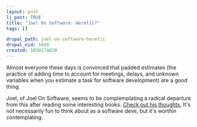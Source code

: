 ```yaml
--- 
layout: post
lj_post: TRUE
title: "Joel On Software: Heretic?"
tags: []

drupal_path: joel-on-software-heretic
drupal_nid: 1049
created: 1038274020
---
```

Almost everyone these days is convinced that padded estimates (the practice of adding time to account for meetings, delays, and unknown variables when you estimate a task for software development) are a good thing.

Joel, of Joel On Software, seems to be complemplating a radical departure from this after reading some interesting books. <a href="http://www.joelonsoftware.com/news/20021119.html" target="_blank">Check out his thoughts.</a> It's not necessarily fun to think about as a software deve, but it's worthin contemplating.
